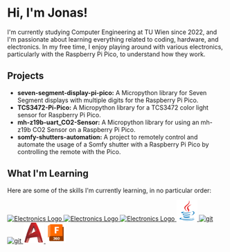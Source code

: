 # Hi, I'm Jonas!

I'm currently studying Computer Engineering at TU Wien since 2022, and I'm passionate about learning everything related to coding, hardware, and electronics. In my free time, I enjoy playing around with various electronics, particularly with the Raspberry Pi Pico, to understand how they work.

## Projects

- **seven-segment-display-pi-pico:** A Micropython library for Seven Segment displays with multiple digits for the Raspberry Pi Pico.
- **TCS3472-Pi-Pico:** A Micropython library for a TCS3472 color light sensor for Raspberry Pi Pico.
- **mh-z19b-uart_CO2-Sensor:** A Micropython library for using an mh-z19b CO2 Sensor on a Raspberry Pi Pico.
- **somfy-shutters-automation:** A project to remotely control and automate the usage of a Somfy shutter with a Raspberry Pi Pico by controlling the remote with the Pico.

## What I'm Learning

Here are some of the skills I'm currently learning, in no particular order:

<a href="https://www.python.org/" target="_blank" rel="noreferrer"> <img src="https://img.icons8.com/color/48/000000/python.png" alt="Electronics Logo" class="transparent" width=48, height=48> </a>
<a href="https://www.raspberrypi.org/" target="_blank" rel="noreferrer"> <img src="https://img.icons8.com/color/48/000000/raspberry-pi.png" alt="Electronics Logo" class="transparent" width=48, height=48> </a>
<a href="https://www.latex-project.org/" target="_blank" rel="noreferrer"> <img src="https://upload.wikimedia.org/wikipedia/commons/9/92/LaTeX_logo.svg" alt="Electronics Logo" class="transparent" width=64, height=32> </a>
<a href="https://www.java.com" target="_blank" rel="noreferrer"> <img src="https://raw.githubusercontent.com/devicons/devicon/master/icons/java/java-original.svg" alt="java" width="48" height="48"/> </a>
<a href="https://git-scm.com/" target="_blank" rel="noreferrer"> <img src="https://www.vectorlogo.zone/logos/git-scm/git-scm-icon.svg" alt="git" width="48" height="48"/> </a>
<a href="https://www.mathcad.com/de" target="_blank" rel="noreferrer"> <img src="https://www.mathcad.com/dist/ptc/images/ptc-favicon-512x512-gray.png" alt="git" width="48" height="48"/> </a>
<a href="https://www.autodesk.de/products/autocad/" target="_blank" rel="noreferrer"> <img src="/images/autocad.png" alt="git" width="48" height="48"/> </a>
<a href="https://www.autodesk.de/products/fusion-360" target="_blank" rel="noreferrer"> <img src="/images/fusion360.png" alt="git" width="48" height="48"/> </a>

<!--

| Skill | Logo |
| ------|------|
| (Micro-) Python | ![Python logo](https://img.icons8.com/color/48/000000/python.png) |
| Raspberry Pi (Pico) | <a href="https://www.raspberrypi.org/" target="_blank" rel="noreferrer"> <img src="https://img.icons8.com/color/48/000000/raspberry-pi.png" alt="Electronics Logo" class="transparent" width=48, height=48> </a> |
| Electronics | <img src="/images/curcuit.png" alt="Electronics Logo" class="transparent" width=48, height=48> |
| LaTex | <a href="https://www.latex-project.org/" target="_blank" rel="noreferrer"> <img src="https://upload.wikimedia.org/wikipedia/commons/9/92/LaTeX_logo.svg" alt="Electronics Logo" class="transparent" width=64, height=32> </a> |
| Java | <a href="https://www.java.com" target="_blank" rel="noreferrer"> <img src="https://raw.githubusercontent.com/devicons/devicon/master/icons/java/java-original.svg" alt="java" width="48" height="48"/> </a> |
| Git | <a href="https://git-scm.com/" target="_blank" rel="noreferrer"> <img src="https://www.vectorlogo.zone/logos/git-scm/git-scm-icon.svg" alt="git" width="48" height="48"/> </a> |
| MathCAD | <a href="https://www.mathcad.com/de" target="_blank" rel="noreferrer"> <img src="https://www.mathcad.com/dist/ptc/images/ptc-favicon-512x512-gray.png" alt="git" width="48" height="48"/> </a> |
| AutoCAD | <a href="https://www.autodesk.de/products/autocad/" target="_blank" rel="noreferrer"> <img src="/images/autocad.png" alt="git" width="48" height="48"/> </a> |
| Fusion360 | <a href="https://www.autodesk.de/products/fusion-360" target="_blank" rel="noreferrer"> <img src="/images/fusion360.png" alt="git" width="48" height="48"/> </a> |

-->


<!--
Hi, I'm Jonas, studying [Computer engineering](https://informatics.tuwien.ac.at/bachelor/computer-engineering/) at [TU Wien](https://www.tuwien.at/) since 2022. 

- Currently trying to learn all, from coding to hardware and electronics. 

- In my free time I play arround with various electronics in combination with the Raspberry Pi Pico, for the most part trying to get them running, so I can learn how it works. 
-->

